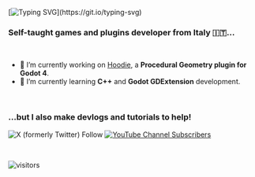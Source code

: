 [![Typing SVG](https://readme-typing-svg.demolab.com?font=Fira+Code&weight=600&size=40&pause=1000&color=0FC5C0&random=false&width=500&height=80&lines=Hi+there+%F0%9F%91%8B;Green+Crow+Dev+here!)](https://git.io/typing-svg)

<h3>Self-taught games and plugins developer from Italy 🇮🇹...</h3>

<br>

- 🔭 I’m currently working on [Hoodie](https://github.com/GreenCrowDev/hoodie), a **Procedural Geometry plugin for Godot 4**.
- 🌱 I’m currently learning **C++** and **Godot GDExtension** development.

<br>

<h3>...but I also make devlogs and tutorials to help!</h3>

![X (formerly Twitter) Follow](https://img.shields.io/twitter/follow/:GreenCrowDev)
<a href="https://www.youtube.com/channel/UCGNcjhU_UiU4PKW3Ib2sg6g">
  <img alt="YouTube Channel Subscribers" src="https://img.shields.io/youtube/channel/subscribers/UCGNcjhU_UiU4PKW3Ib2sg6g?link=https%3A%2F%2Fwww.youtube.com%2Fchannel%2FUCGNcjhU_UiU4PKW3Ib2sg6g" target="_blank" rel="noopener noreferrer">
</a>

<div align="left">

</div>

<br>

![visitors](https://visitor-badge.laobi.icu/badge?page_id=GreenCrowDev.GreenCrowDev)

<!--
**GreenCrowDev/GreenCrowDev** is a ✨ _special_ ✨ repository because its `README.md` (this file) appears on your GitHub profile.

Here are some ideas to get you started:

- 🔭 I’m currently working on ...
- 🌱 I’m currently learning ...
- 👯 I’m looking to collaborate on ...
- 🤔 I’m looking for help with ...
- 💬 Ask me about ...
- 📫 How to reach me: ...
- 😄 Pronouns: ...
- ⚡ Fun fact: ...
-->

